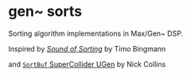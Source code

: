 # gen~ sorts
Sorting algorithm implementations in Max/Gen~ DSP.

Inspired by [*Sound of Sorting*](https://github.com/bingmann/sound-of-sorting) by Timo Bingmann



and [``SortBuf`` SuperCollider UGen](https://doc.sccode.org/Classes/SortBuf.html) by Nick Collins
